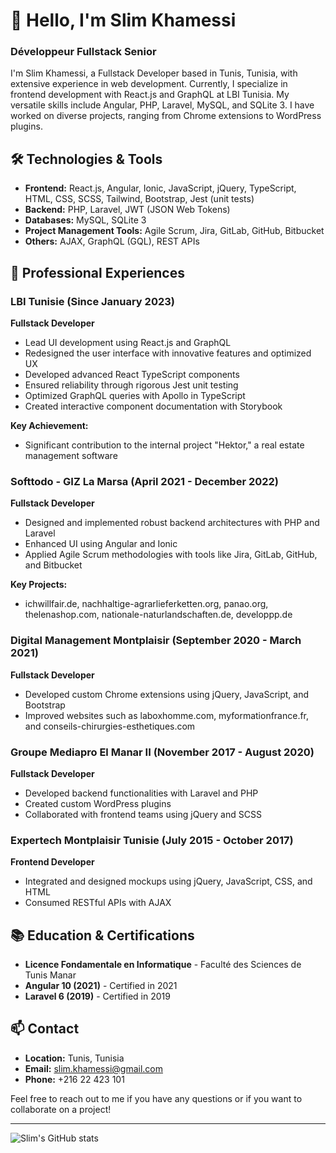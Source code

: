 # 👋 Hello, I'm Slim Khamessi

### Développeur Fullstack Senior

I'm Slim Khamessi, a Fullstack Developer based in Tunis, Tunisia, with extensive experience in web development. Currently, I specialize in frontend development with React.js and GraphQL at LBI Tunisia. My versatile skills include Angular, PHP, Laravel, MySQL, and SQLite 3. I have worked on diverse projects, ranging from Chrome extensions to WordPress plugins.

## 🛠️ Technologies & Tools

- **Frontend:** React.js, Angular, Ionic, JavaScript, jQuery, TypeScript, HTML, CSS, SCSS, Tailwind, Bootstrap, Jest (unit tests)
- **Backend:** PHP, Laravel, JWT (JSON Web Tokens)
- **Databases:** MySQL, SQLite 3
- **Project Management Tools:** Agile Scrum, Jira, GitLab, GitHub, Bitbucket
- **Others:** AJAX, GraphQL (GQL), REST APIs

## 🔧 Professional Experiences

### LBI Tunisie (Since January 2023)
**Fullstack Developer**
- Lead UI development using React.js and GraphQL
- Redesigned the user interface with innovative features and optimized UX
- Developed advanced React TypeScript components
- Ensured reliability through rigorous Jest unit testing
- Optimized GraphQL queries with Apollo in TypeScript
- Created interactive component documentation with Storybook

**Key Achievement:**
- Significant contribution to the internal project "Hektor," a real estate management software

### Softtodo - GIZ La Marsa (April 2021 - December 2022)
**Fullstack Developer**
- Designed and implemented robust backend architectures with PHP and Laravel
- Enhanced UI using Angular and Ionic
- Applied Agile Scrum methodologies with tools like Jira, GitLab, GitHub, and Bitbucket

**Key Projects:**
- ichwillfair.de, nachhaltige-agrarlieferketten.org, panao.org, thelenashop.com, nationale-naturlandschaften.de, developpp.de

### Digital Management Montplaisir (September 2020 - March 2021)
**Fullstack Developer**
- Developed custom Chrome extensions using jQuery, JavaScript, and Bootstrap
- Improved websites such as laboxhomme.com, myformationfrance.fr, and conseils-chirurgies-esthetiques.com

### Groupe Mediapro El Manar II (November 2017 - August 2020)
**Fullstack Developer**
- Developed backend functionalities with Laravel and PHP
- Created custom WordPress plugins
- Collaborated with frontend teams using jQuery and SCSS

### Expertech Montplaisir Tunisie (July 2015 - October 2017)
**Frontend Developer**
- Integrated and designed mockups using jQuery, JavaScript, CSS, and HTML
- Consumed RESTful APIs with AJAX

## 📚 Education & Certifications

- **Licence Fondamentale en Informatique** - Faculté des Sciences de Tunis Manar
- **Angular 10 (2021)** - Certified in 2021
- **Laravel 6 (2019)** - Certified in 2019

## 📫 Contact

- **Location:** Tunis, Tunisia
- **Email:** [slim.khamessi@gmail.com](mailto:slim.khamessi@gmail.com)
- **Phone:** +216 22 423 101

Feel free to reach out to me if you have any questions or if you want to collaborate on a project!

---

![Slim's GitHub stats](https://github-readme-stats.vercel.app/api?username=slim8&show_icons=true&theme=radical)

<!-- Optionally, you can add other sections like "Projects", "Blog Posts", etc., depending on what you'd like to share on your profile -->
